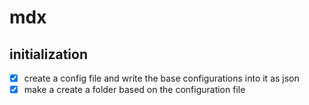 # mdx

## initialization

- [x] create a config file and write the base configurations into it as json
- [x] make a create a folder based on the configuration file
